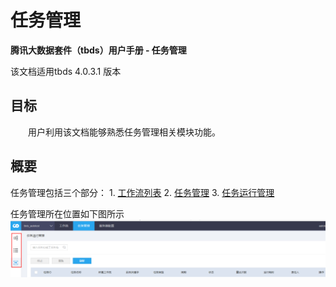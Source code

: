 # 任务管理

**腾讯大数据套件（tbds）用户手册 - 任务管理**

该文档适用tbds 4.0.3.1 版本

## 目标

  用户利用该文档能够熟悉任务管理相关模块功能。

## 概要

任务管理包括三个部分： 1. [工作流列表](workflowlist.md) 2. [任务管理](taskmanager.md) 3. [任务运行管理](instancemanager.md)

任务管理所在位置如下图所示 ![taskmanager](../../.gitbook/assets/taskmanager.png)

